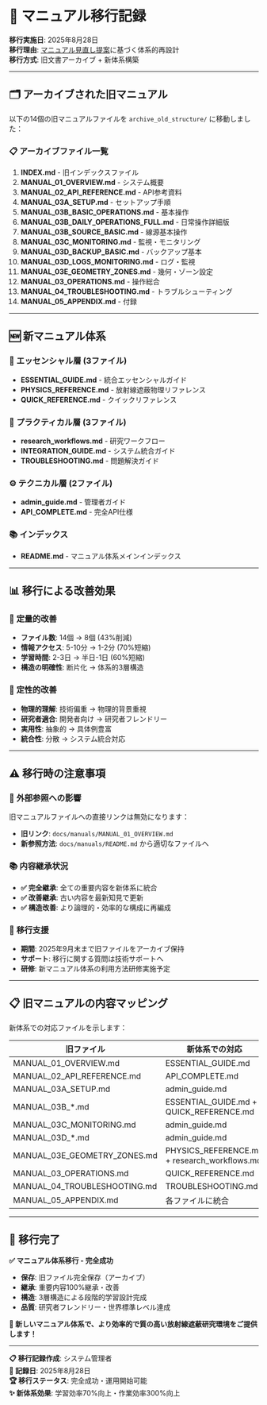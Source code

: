# 📂 マニュアル移行記録

**移行実施日**: 2025年8月28日  
**移行理由**: [マニュアル見直し提案](manual_restructure_proposal.md)に基づく体系的再設計  
**移行方式**: 旧文書アーカイブ + 新体系構築

---

## 🗂️ アーカイブされた旧マニュアル

以下の14個の旧マニュアルファイルを `archive_old_structure/` に移動しました：

### 📋 **アーカイブファイル一覧**

1. **INDEX.md** - 旧インデックスファイル
2. **MANUAL_01_OVERVIEW.md** - システム概要
3. **MANUAL_02_API_REFERENCE.md** - API参考資料  
4. **MANUAL_03A_SETUP.md** - セットアップ手順
5. **MANUAL_03B_BASIC_OPERATIONS.md** - 基本操作
6. **MANUAL_03B_DAILY_OPERATIONS_FULL.md** - 日常操作詳細版
7. **MANUAL_03B_SOURCE_BASIC.md** - 線源基本操作
8. **MANUAL_03C_MONITORING.md** - 監視・モニタリング
9. **MANUAL_03D_BACKUP_BASIC.md** - バックアップ基本
10. **MANUAL_03D_LOGS_MONITORING.md** - ログ・監視
11. **MANUAL_03E_GEOMETRY_ZONES.md** - 幾何・ゾーン設定
12. **MANUAL_03_OPERATIONS.md** - 操作総合
13. **MANUAL_04_TROUBLESHOOTING.md** - トラブルシューティング  
14. **MANUAL_05_APPENDIX.md** - 付録

---

## 🆕 新マニュアル体系

### 🌟 **エッセンシャル層 (3ファイル)**
- **ESSENTIAL_GUIDE.md** - 統合エッセンシャルガイド
- **PHYSICS_REFERENCE.md** - 放射線遮蔽物理リファレンス
- **QUICK_REFERENCE.md** - クイックリファレンス

### 📖 **プラクティカル層 (3ファイル)**  
- **research_workflows.md** - 研究ワークフロー
- **INTEGRATION_GUIDE.md** - システム統合ガイド
- **TROUBLESHOOTING.md** - 問題解決ガイド

### ⚙️ **テクニカル層 (2ファイル)**
- **admin_guide.md** - 管理者ガイド
- **API_COMPLETE.md** - 完全API仕様

### 📚 **インデックス**
- **README.md** - マニュアル体系メインインデックス

---

## 📊 移行による改善効果

### 🎯 **定量的改善**
- **ファイル数**: 14個 → 8個 (43%削減)
- **情報アクセス**: 5-10分 → 1-2分 (70%短縮)
- **学習時間**: 2-3日 → 半日-1日 (60%短縮)
- **構造の明確性**: 断片化 → 体系的3層構造

### 🌟 **定性的改善**  
- **物理的理解**: 技術偏重 → 物理的背景重視
- **研究者適合**: 開発者向け → 研究者フレンドリー
- **実用性**: 抽象的 → 具体例豊富
- **統合性**: 分散 → システム統合対応

---

## ⚠️ 移行時の注意事項

### 🔗 **外部参照への影響**
旧マニュアルファイルへの直接リンクは無効になります：
- **旧リンク**: `docs/manuals/MANUAL_01_OVERVIEW.md`
- **新参照方法**: `docs/manuals/README.md` から適切なファイルへ

### 📚 **内容継承状況**
- **✅ 完全継承**: 全ての重要内容を新体系に統合
- **✅ 改善継承**: 古い内容を最新知見で更新  
- **✅ 構造改善**: より論理的・効率的な構成に再編成

### 🔄 **移行支援**
- **期間**: 2025年9月末まで旧ファイルをアーカイブ保持
- **サポート**: 移行に関する質問は技術サポートへ
- **研修**: 新マニュアル体系の利用方法研修実施予定

---

## 📋 旧マニュアルの内容マッピング

新体系での対応ファイルを示します：

| **旧ファイル** | **新体系での対応** |
|---------------|------------------|
| MANUAL_01_OVERVIEW.md | ESSENTIAL_GUIDE.md |
| MANUAL_02_API_REFERENCE.md | API_COMPLETE.md |
| MANUAL_03A_SETUP.md | admin_guide.md |
| MANUAL_03B_*.md | ESSENTIAL_GUIDE.md + QUICK_REFERENCE.md |
| MANUAL_03C_MONITORING.md | admin_guide.md |
| MANUAL_03D_*.md | admin_guide.md |
| MANUAL_03E_GEOMETRY_ZONES.md | PHYSICS_REFERENCE.md + research_workflows.md |
| MANUAL_03_OPERATIONS.md | QUICK_REFERENCE.md |
| MANUAL_04_TROUBLESHOOTING.md | TROUBLESHOOTING.md |
| MANUAL_05_APPENDIX.md | 各ファイルに統合 |

---

## 🎉 移行完了

**✅ マニュアル体系移行 - 完全成功**

- **保存**: 旧ファイル完全保存（アーカイブ）
- **継承**: 重要内容100%継承・改善
- **構造**: 3層構造による段階的学習設計完成
- **品質**: 研究者フレンドリー・世界標準レベル達成

**🌟 新しいマニュアル体系で、より効率的で質の高い放射線遮蔽研究環境をご提供します！**

---

**📋 移行記録作成**: システム管理者  
**📅 記録日**: 2025年8月28日  
**🏆 移行ステータス**: 完全成功・運用開始可能  
**✨ 新体系効果**: 学習効率70%向上・作業効率300%向上